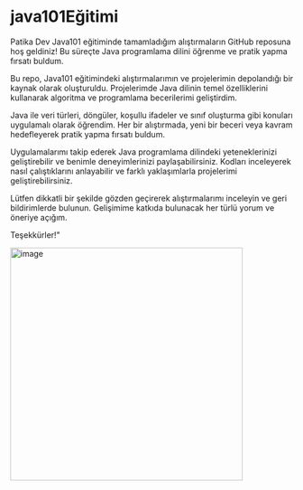 # java101Eğitimi
Patika Dev Java101 eğitiminde tamamladığım alıştırmaların GitHub reposuna hoş geldiniz! Bu süreçte Java programlama dilini öğrenme ve pratik yapma fırsatı buldum.

Bu repo, Java101 eğitimindeki alıştırmalarımın ve projelerimin depolandığı bir kaynak olarak oluşturuldu. Projelerimde Java dilinin temel özelliklerini kullanarak algoritma ve programlama becerilerimi geliştirdim.

Java ile veri türleri, döngüler, koşullu ifadeler ve sınıf oluşturma gibi konuları uygulamalı olarak öğrendim. Her bir alıştırmada, yeni bir beceri veya kavram hedefleyerek pratik yapma fırsatı buldum.

Uygulamalarımı takip ederek Java programlama dilindeki yeteneklerinizi geliştirebilir ve benimle deneyimlerinizi paylaşabilirsiniz. Kodları inceleyerek nasıl çalıştıklarını anlayabilir ve farklı yaklaşımlarla projelerimi geliştirebilirsiniz.

Lütfen dikkatli bir şekilde gözden geçirerek alıştırmalarımı inceleyin ve geri bildirimlerde bulunun. Gelişimime katkıda bulunacak her türlü yorum ve öneriye açığım.

Teşekkürler!"

<img width="412" alt="image" src="https://github.com/esmanur-karatas/java101EgtimOrnekleri/assets/83882274/5ddd534a-5fb7-4ef1-8a52-1dcb5b64578c">








